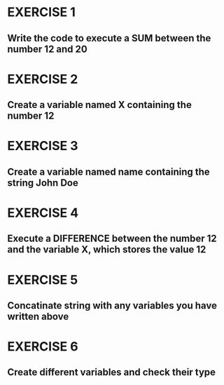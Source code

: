 # EXERCISE 1
## Write the code to execute a SUM between the number 12 and 20


# EXERCISE 2
## Create a variable named X containing the number 12

# EXERCISE 3
## Create a variable named name containing the string John Doe


# EXERCISE 4
## Execute a DIFFERENCE between the number 12 and the variable X, which stores the value 12

# EXERCISE 5
## Concatinate string with any variables you have written above

# EXERCISE 6
## Create different variables and check their type


